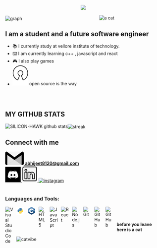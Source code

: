 <p align="center">
<img src="https://readme-typing-svg-silicon.herokuapp.com?duration=3000&color=BF00FF&multiline=true&width=600&height=60&lines=HI+there+myself+ABHIJEET+A+S+aka+SILICON-HAWK+;Good+to+see+you+Hope+you+will+like+my+repository">
</p>
<img align="right" alt="a cat" src="https://c.tenor.com/5MVLghCyBp0AAAAd/hola-cat.gif" width ="200px" />


<img align="center" alt="graph" src="https://silicon-readme-activity-graph.herokuapp.com/graph?username=SILICON-HAWK">

## I am a student and a future software engineer 
- :books: I currently study at vellore institute of technology.
- :keyboard: I am currently learning c++ , javascript and react
- 🎮 I also play games 
- <img src = "https://github.com/SILICON-HAWK/SILICON-HAWK/blob/main/imageSource/openSourceInitiative/opensourceinitiative-darkmode.png" width="50" height =""> open source is the way

</br>
</br>

## MY GITHUB STATS

<img align="left" alt="SILICON-HAWK github stats" src="https://github-readme-stats.vercel.app/api?username=SILICON-HAWK& show_icons=true&hide_border=false&title_color=ff652f&icon_color=FFE400&bg_color=09131B&text_color=ffffff&border_color=0c1a25" />

<img align="center" alt="streak" src="https://github-readme-streak-stats.herokuapp.com/?user=SILICON-HAWK&theme=dark">

</br>

## Connect with me

<a href="https://github.com/SILICON-HAWK">
<img alt="gmail" src="https://github.com/SILICON-HAWK/SILICON-HAWK/blob/main/imageSource/gamil/gmail-icon-logo-black-and-white.png" width="60" height="">
<b> abhijeet8120@gmail.com </b>
</a>
</br>

<a href="https://discordapp.com/users/597474801992335400">
<img alt="discord" src="https://github.com/SILICON-HAWK/SILICON-HAWK/blob/main/imageSource/discord/discord%20darkmode%20icon.jpg" width="50" height="">
</a>

<a target="_blank" href="https://www.linkedin.com/in/abhijeet-a-s-0b2218221/">
<img alt="instagram" src="https://github.com/SILICON-HAWK/SILICON-HAWK/blob/main/imageSource/linkedin/linked%20in%20white.png" width="50" height="">
</a>

<a href="https://www.instagram.com/abhijeet_81/">
<img alt="instagram" src="https://i.pinimg.com/originals/e3/8f/af/e38fafda2ddb4d5ba66b96a0398b9b5f.png" width="60" height="">
</a>


</br>
</br>

### Languages and Tools:

<img align="left" alt="Visual Studio Code" width="26px" src="https://cdn.jsdelivr.net/gh/devicons/devicon/icons/vscode/vscode-original.svg" style="padding-right:10px;" />

<img align="left" alt="python" width="26px" src="https://raw.githubusercontent.com/github/explore/80688e429a7d4ef2fca1e82350fe8e3517d3494d/topics/python/python.png" style="padding-right:10px;" />

<img align="left" alt="cpp" width="26px" src="https://raw.githubusercontent.com/github/explore/180320cffc25f4ed1bbdfd33d4db3a66eeeeb358/topics/cpp/cpp.png" style="padding-right:10px;" />

<img align="left" alt="HTML5" width="26px" src="https://cdn.jsdelivr.net/gh/devicons/devicon/icons/html5/html5-original.svg" style="padding-right:10px;" />

<img align="left" alt="JavaScript" width="26px" src="https://cdn.jsdelivr.net/gh/devicons/devicon/icons/javascript/javascript-original.svg" style="padding-right:10px;" />

<img align="left" alt="React" width="26px" src="https://cdn.jsdelivr.net/gh/devicons/devicon/icons/react/react-original.svg" style="padding-right:10px;" />

<img align="left" alt="Node.js" width="26px" src="https://cdn.jsdelivr.net/gh/devicons/devicon/icons/nodejs/nodejs-original.svg" style="padding-right:10px;" />

<img align="left" alt="Git" width="26px" src="https://cdn.jsdelivr.net/gh/devicons/devicon/icons/git/git-original.svg" style="padding-right:10px;" />

<img align="left" alt="GitHub" width="26px" src="https://user-images.githubusercontent.com/3369400/139447912-e0f43f33-6d9f-45f8-be46-2df5bbc91289.png" style="padding-right:10px;" />

<img align="left" alt="GitHub" width="26px" src="https://user-images.githubusercontent.com/3369400/139448065-39a229ba-4b06-434b-bc67-616e2ed80c8f.png" style="padding-right:10px;" />

<br />
<br />

<b> before you leave here is a cat </b>

<img alt="catvibe" src="https://c.tenor.com/w_5Q79dNCh8AAAAi/cat-vibe.gif" width ="100px" />

